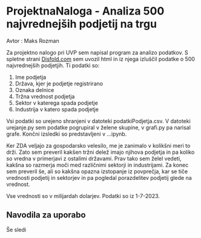 # ProjektnaNaloga - Analiza 500 najvrednejših podjetij na trgu

Avtor : Maks Rozman

Za projektno nalogo pri UVP sem napisal program za analizo podatkov. S spletne strani [Disfold.com](https://disfold.com/world/companies/?page=1) sem uvozil html in iz njega izluščil podatke o 500 najvrednejših podjetjih. Ti podatki so:
1. Ime podjetja
2. Država, kjer je podjetje registrirano
3. Oznaka delnice
4. Tržna vrednost podjetja
5. Sektor v katerega spada podjetje
6. Industrija v katero spada podjetje

Vsi podatki so urejeno shranjeni v datoteki podatkiPodjetja.csv. V datoteki urejanje.py sem podatke pogrupiral v želene skupine, v grafi.py pa narisal grafe. Končni izsledki so predstavljeni v ...ipynb.

Ker ZDA veljajo za gospodarsko velesilo, me je zanimalo v kolikšni meri to drži. Zato sem preveril kakšen tržni delež imajo njihova podjetja in pa koliko so vredna v primerjavi z ostalimi državami. Prav tako sem želel vedeti, kakšna so razmerja moči med različnimi sektorji in industrijami. Za konec sem preveril še, ali so kakšna opazna izstopanje iz povprečja, kar se tiče vrednosti podjetij in sektorjev in pa pogledal porazdelitev podjetij glede na vrednost.

Vse vrednosti so v milijardah dolarjev.
Podatki so iz 1-7-2023.


## Navodila za uporabo
Še sledi
